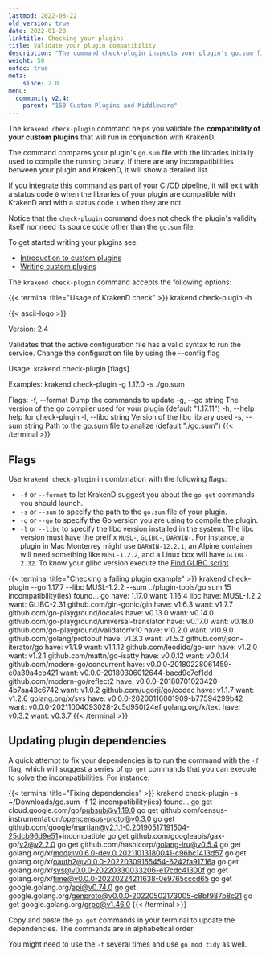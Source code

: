 ```yaml
---
lastmod: 2022-08-22
old_version: true
date: 2022-01-28
linktitle: Checking your plugins
title: Validate your plugin compatibility
description: "The command check-plugin inspects your plugin's go.sum file to find incompatibilities. Use it in your CI/CD pipeline for a seamless integration experience"
weight: 50
notoc: true
meta:
    since: 2.0
menu:
  community_v2.4:
    parent: "150 Custom Plugins and Middleware"
---
```

The `krakend check-plugin` command helps you validate the **compatibility of your custom plugins** that will run in conjunction with KrakenD.

The command compares your plugin's `go.sum` file with the libraries initially used to compile the running binary. If there are any incompatibilities between your plugin and KrakenD, it will show a detailed list.

If you integrate this command as part of your CI/CD pipeline, it will exit with a status code `0` when the libraries of your plugin are compatible with KrakenD and with a status code `1` when they are not.

Notice that the `check-plugin` command does not check the plugin's validity itself nor need its source code other than the `go.sum` file.

To get started writing your plugins see:

- [Introduction to custom plugins](/docs/v2.4/extending/)
- [Writing custom plugins](/docs/v2.4/extending/writing-plugins/)

The `krakend check-plugin` command accepts the following options:

{{< terminal title="Usage of KrakenD check" >}}
krakend check-plugin -h

{{< ascii-logo >}}

Version: 2.4

Validates that the active configuration file has a valid syntax to run the service.
Change the configuration file by using the --config flag

Usage:
  krakend check-plugin [flags]

Examples:
krakend check-plugin -g 1.17.0 -s ./go.sum

Flags:
  -f, --format        Dump the commands to update
  -g, --go string     The version of the go compiler used for your plugin (default "1.17.11")
  -h, --help          help for check-plugin
  -l, --libc string   Version of the libc library used
  -s, --sum string    Path to the go.sum file to analize (default "./go.sum")
{{< /terminal >}}

## Flags
Use `krakend check-plugin` in combination with the following flags:

- `-f` or `--format` to let KrakenD suggest you about the `go get` commands you should launch.
- `-s` or `--sum` to specify the path to the `go.sum` file of your plugin.
- `-g` or `--go` to specify the Go version you are using to compile the plugin.
- `-l` or `--libc` to specify the libc version installed in the system. The libc version must have the preffix `MUSL-`, `GLIBC-`, `DARWIN-`. For instance, a plugin in Mac Monterrey might use `DARWIN-12.2.1`, an Alpine container will need something like `MUSL-1.2.2`, and a Linux box will have `GLIBC-2.32`. To know your glibc version execute the [Find GLIBC script](https://github.com/krakend/krakend-ce/blob/master/find_glibc.sh)


{{< terminal title="Checking a failing plugin example" >}}
krakend check-plugin --go 1.17.7 --libc MUSL-1.2.2 --sum ../plugin-tools/go.sum
15 incompatibility(ies) found...
go
    have: 1.17.0
    want: 1.16.4
libc
    have: MUSL-1.2.2
    want: GLIBC-2.31
github.com/gin-gonic/gin
    have: v1.6.3
    want: v1.7.7
github.com/go-playground/locales
    have: v0.13.0
    want: v0.14.0
github.com/go-playground/universal-translator
    have: v0.17.0
    want: v0.18.0
github.com/go-playground/validator/v10
    have: v10.2.0
    want: v10.9.0
github.com/golang/protobuf
    have: v1.3.3
    want: v1.5.2
github.com/json-iterator/go
    have: v1.1.9
    want: v1.1.12
github.com/leodido/go-urn
    have: v1.2.0
    want: v1.2.1
github.com/mattn/go-isatty
    have: v0.0.12
    want: v0.0.14
github.com/modern-go/concurrent
    have: v0.0.0-20180228061459-e0a39a4cb421
    want: v0.0.0-20180306012644-bacd9c7ef1dd
github.com/modern-go/reflect2
    have: v0.0.0-20180701023420-4b7aa43c6742
    want: v1.0.2
github.com/ugorji/go/codec
    have: v1.1.7
    want: v1.2.6
golang.org/x/sys
    have: v0.0.0-20200116001909-b77594299b42
    want: v0.0.0-20211004093028-2c5d950f24ef
golang.org/x/text
    have: v0.3.2
    want: v0.3.7
{{< /terminal >}}

## Updating plugin dependencies
A quick attempt to fix your dependencies is to run the command with the `-f` flag, which will suggest a series of `go get` commands that you can execute to solve the incompatibilities. For instance:

{{< terminal title="Fixing dependencies" >}}
krakend check-plugin -s ~/Downloads/go.sum -f
12 incompatibility(ies) found...
go get cloud.google.com/go/pubsub@v1.19.0
go get github.com/census-instrumentation/opencensus-proto@v0.3.0
go get github.com/google/martian@v2.1.1-0.20190517191504-25dcb96d9e51+incompatible
go get github.com/googleapis/gax-go/v2@v2.2.0
go get github.com/hashicorp/golang-lru@v0.5.4
go get golang.org/x/mod@v0.6.0-dev.0.20211013180041-c96bc1413d57
go get golang.org/x/oauth2@v0.0.0-20220309155454-6242fa91716a
go get golang.org/x/sys@v0.0.0-20220330033206-e17cdc41300f
go get golang.org/x/time@v0.0.0-20220224211638-0e9765cccd65
go get google.golang.org/api@v0.74.0
go get google.golang.org/genproto@v0.0.0-20220502173005-c8bf987b8c21
go get google.golang.org/grpc@v1.46.0
{{< /terminal >}}

Copy and paste the `go get` commands in your terminal to update the dependencies. The commands are in alphabetical order.

You might need to use the `-f` several times and use `go mod tidy` as well.